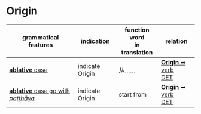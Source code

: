 # Origin

|grammatical features|indication|function word<br>in translation|relation|
|-|-|-|-|
|[**ablative** case](https://assets-hk.wikipali.org/pali-handbook/zh-Hans/declension/abl.html)|indicate Origin|从……|[**Origin** ➡ verb<br>DET](https://assets-hk.wikipali.org/pali-handbook/zh-Hans/basic-relation/abl/abl-det.html)|
|[**ablative** case go with *paṭṭhāya*](https://assets-hk.wikipali.org/pali-handbook/zh-Hans/declension/abl.html)|indicate Origin|start from|[**Origin** ➡ verb<br>DET](https://assets-hk.wikipali.org/pali-handbook/zh-Hans/basic-relation/abl/abl-det.html)|
